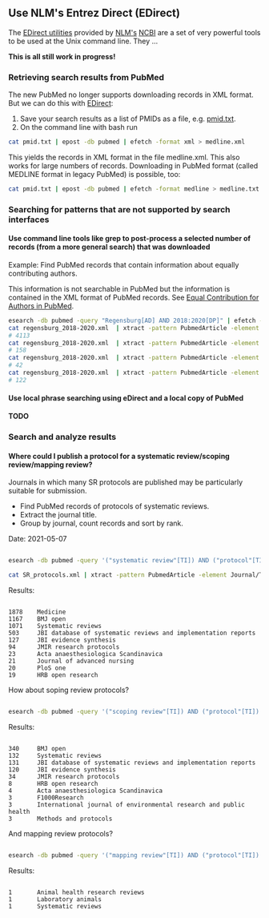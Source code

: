 ## Use NLM's Entrez Direct (EDirect)

The [EDirect utilities](https://www.ncbi.nlm.nih.gov/books/NBK179288/) provided by [NLM's](https://www.nlm.nih.gov/) [NCBI](https://www.ncbi.nlm.nih.gov/) are a set of very powerful tools to be used at the Unix command line. They ...

**This is all still work in progress!**


### Retrieving search results from PubMed

The new PubMed no longer supports downloading records in XML format. But we can do this with [EDirect](https://www.ncbi.nlm.nih.gov/books/NBK179288/):


1. Save your search results as a list of PMIDs as a file, e.g. [pmid.txt](test/data/pmid.txt).
2. On the command line with bash run

```bash
cat pmid.txt | epost -db pubmed | efetch -format xml > medline.xml
```

This yields the records in XML format in the file medline.xml. This also works for large numbers of records. Downloading in PubMed format (called MEDLINE format in legacy PubMed) is possible, too:


```bash
cat pmid.txt | epost -db pubmed | efetch -format medline > medline.txt
```


### Searching for patterns that are not supported by search interfaces

#### Use command line tools like grep to post-process a selected number of records (from a more general search) that was downloaded

Example: Find PubMed records that contain information about equally contributing authors.

This information is not searchable in PubMed but the information is contained in the XML format of PubMed records. See [Equal Contribution for Authors in PubMed](https://www.nlm.nih.gov/pubs/techbull/so17/so17_contrib_equal_author_pubmed.html).

```bash
esearch -db pubmed -query "Regensburg[AD] AND 2018:2020[DP]" | efetch -format xml > regensburg_2018-2020.xml
cat regensburg_2018-2020.xml  | xtract -pattern PubmedArticle -element MedlineCitation/PMID | wc -l
# 4113
cat regensburg_2018-2020.xml  | xtract -pattern PubmedArticle -element MedlineCitation/PMID -block Author -element "@EqualContrib" | grep "[Y|N]" | cut -f 1 | wc -l
# 158
cat regensburg_2018-2020.xml  | xtract -pattern PubmedArticle -element MedlineCitation/PMID -block Author -element "@EqualContrib" | grep Y | cut -f 1 | wc -l
# 42
cat regensburg_2018-2020.xml  | xtract -pattern PubmedArticle -element MedlineCitation/PMID -block Author -element "@EqualContrib" | grep N | cut -f 1 | wc -l
# 122

```



#### Use local phrase searching using eDirect and a local copy of PubMed

**TODO**


### Search and analyze results


#### Where could I publish a protocol for a systematic review/scoping review/mapping review?

Journals in which many SR protocols are published may be particularly suitable for submission.

* Find PubMed records of protocols of systematic reviews.
* Extract the journal title.
* Group by journal, count records and sort by rank.

Date: 2021-05-07

```bash

esearch -db pubmed -query '("systematic review"[TI]) AND ("protocol"[TI])' | efetch -format xml > SR_protocols.xml

cat SR_protocols.xml | xtract -pattern PubmedArticle -element Journal/Title | sort-uniq-count-rank | head -10

```
Results:

```

1878    Medicine
1167    BMJ open
1071    Systematic reviews
503     JBI database of systematic reviews and implementation reports
127     JBI evidence synthesis
94      JMIR research protocols
23      Acta anaesthesiologica Scandinavica
21      Journal of advanced nursing
20      PloS one
19      HRB open research

```

How about soping review protocols?

```bash

esearch -db pubmed -query '("scoping review"[TI]) AND ("protocol"[TI])' | efetch -format xml | xtract -pattern PubmedArticle -element Journal/Title | sort-uniq-count-rank | head -10

```
Results:

```

340     BMJ open
132     Systematic reviews
131     JBI database of systematic reviews and implementation reports
120     JBI evidence synthesis
34      JMIR research protocols
8       HRB open research
4       Acta anaesthesiologica Scandinavica
3       F1000Research
3       International journal of environmental research and public health
3       Methods and protocols

```

And mapping review protocols?

```bash

esearch -db pubmed -query '("mapping review"[TI]) AND ("protocol"[TI])' | efetch -format xml | xtract -pattern PubmedArticle -element Journal/Title | sort-uniq-count-rank | head -10

```
Results:

```

1       Animal health research reviews
1       Laboratory animals
1       Systematic reviews

```

